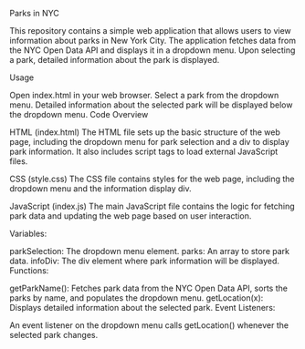 Parks in NYC

This repository contains a simple web application that allows users to view information about parks in New York City. The application fetches data from the NYC Open Data API and displays it in a dropdown menu. Upon selecting a park, detailed information about the park is displayed.

Usage

Open index.html in your web browser.
Select a park from the dropdown menu.
Detailed information about the selected park will be displayed below the dropdown menu.
Code Overview

HTML (index.html)
The HTML file sets up the basic structure of the web page, including the dropdown menu for park selection and a div to display park information. It also includes script tags to load external JavaScript files.

CSS (style.css)
The CSS file contains styles for the web page, including the dropdown menu and the information display div.

JavaScript (index.js)
The main JavaScript file contains the logic for fetching park data and updating the web page based on user interaction.

Variables:

parkSelection: The dropdown menu element.
parks: An array to store park data.
infoDiv: The div element where park information will be displayed.
Functions:

getParkName(): Fetches park data from the NYC Open Data API, sorts the parks by name, and populates the dropdown menu.
getLocation(x): Displays detailed information about the selected park.
Event Listeners:

An event listener on the dropdown menu calls getLocation() whenever the selected park changes.
